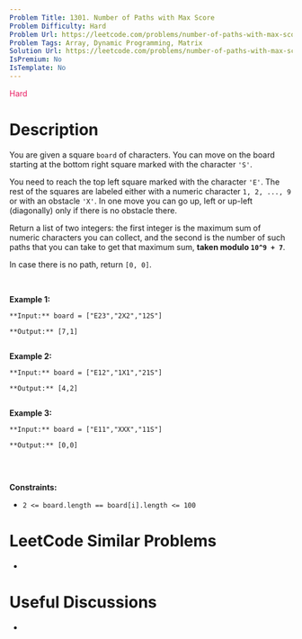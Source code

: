 ```yaml
---
Problem Title: 1301. Number of Paths with Max Score
Problem Difficulty: Hard
Problem Url: https://leetcode.com/problems/number-of-paths-with-max-score/
Problem Tags: Array, Dynamic Programming, Matrix
Solution Url: https://leetcode.com/problems/number-of-paths-with-max-score/solution/
IsPremium: No
IsTemplate: No
---
```


<span style="color: rgb(233, 30, 99);">Hard</span>

# Description

You are given a square `board` of characters. You can move on the board starting at the bottom right square marked with the character `'S'`.


You need to reach the top left square marked with the character `'E'`. The rest of the squares are labeled either with a numeric character `1, 2, ..., 9` or with an obstacle `'X'`. In one move you can go up, left or up-left (diagonally) only if there is no obstacle there.


Return a list of two integers: the first integer is the maximum sum of numeric characters you can collect, and the second is the number of such paths that you can take to get that maximum sum, **taken modulo `10^9 + 7`**.


In case there is no path, return `[0, 0]`.


 


**Example 1:**



```
**Input:** board = ["E23","2X2","12S"]
**Output:** [7,1]

```
**Example 2:**



```
**Input:** board = ["E12","1X1","21S"]
**Output:** [4,2]

```
**Example 3:**



```
**Input:** board = ["E11","XXX","11S"]
**Output:** [0,0]

```

 


**Constraints:**


* `2 <= board.length == board[i].length <= 100`


# LeetCode Similar Problems

- []()

# Useful Discussions

- []()
